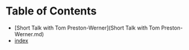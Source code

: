 # Table of Contents
- [Short Talk with Tom Preston-Werner](Short Talk with Tom Preston-Werner.md)
- [index](index.md)
